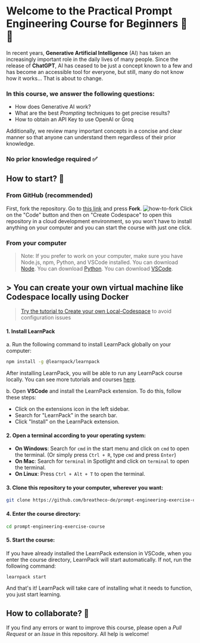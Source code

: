 # Welcome to the Practical Prompt Engineering Course for Beginners 🤖🧾
In recent years, **Generative Artificial Intelligence** (AI) has taken an increasingly important role in the daily lives of many people. Since the release of **ChatGPT**, AI has ceased to be just a concept known to a few and has become an accessible tool for everyone, but still, many do not know how it works... That is about to change.

### In this course, we answer the following questions:
- How does Generative AI work?
- What are the best *Prompting* techniques to get precise results?
- How to obtain an API Key to use OpenAI or Groq

Additionally, we review many important concepts in a concise and clear manner so that anyone can understand them regardless of their prior knowledge.

### No prior knowledge required ✅


## How to start? 🚀
### **From GitHub** (recommended)
First, fork the repository. Go to [this link](https://github.com/breatheco-de/prompt-engineering-exercise-course.git) and press **Fork**.
![how-to-fork](https://github.com/breatheco-de/prompt-engineering-exercise-course/blob/6c198c561bb5c286e6b69cc8dd247c4b5ab99e7f/.learn/assets/how-to-fork.png)
Click on the "Code" button and then on "Create Codespace" to open this repository in a cloud development environment, so you won't have to install anything on your computer and you can start the course with just one click.

### **From your computer**
> Note: If you prefer to work on your computer, make sure you have Node.js, npm, Python, and VSCode installed. You can download [Node](https://nodejs.org/). You can download [Python](https://www.python.org/). You can download [VSCode](https://code.visualstudio.com/).

## > You can create your own virtual machine like Codespace locally using Docker

>[Try the tutorial to Create your own Local-Codespace](howTo-Local-Codespace/README_LocalCodespace.md) to avoid configuration issues

#### 1. Install LearnPack
a. Run the following command to install LearnPack globally on your computer:
```bash
npm install -g @learnpack/learnpack
```
After installing LearnPack, you will be able to run any LearnPack course locally. You can see more tutorials and courses [here](https://4geeks.com/interactive-exercises).

b. Open **VSCode** and install the LearnPack extension. To do this, follow these steps:
- Click on the extensions icon in the left sidebar.
- Search for "LearnPack" in the search bar.
- Click "Install" on the LearnPack extension.

#### 2. Open a terminal according to your operating system:
- **On Windows**: Search for `cmd` in the start menu and click on `cmd` to open the terminal. (Or simply press `Ctrl + R`, type `cmd` and press `Enter`)
- **On Mac**: Search for `terminal` in Spotlight and click on `terminal` to open the terminal.
- **On Linux**: Press `Ctrl + Alt + T` to open the terminal.

#### 3. Clone this repository to your computer, wherever you want:
```bash
git clone https://github.com/breatheco-de/prompt-engineering-exercise-course
```

#### 4. Enter the course directory:
```bash
cd prompt-engineering-exercise-course
```

#### 5. Start the course:
If you have already installed the LearnPack extension in VSCode, when you enter the course directory, LearnPack will start automatically. If not, run the following command:
```bash
learnpack start
```
And that's it! LearnPack will take care of installing what it needs to function, you just start learning.

## How to collaborate? 🤝
If you find any errors or want to improve this course, please open a *Pull Request* or an *Issue* in this repository. All help is welcome!





